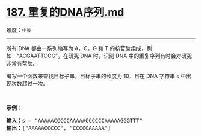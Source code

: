 # [187. 重复的DNA序列.md](https://leetcode-cn.com/problems/repeated-dna-sequences)

难度：`中等`

---

<p>所有 DNA 都由一系列缩写为 A，C，G 和 T 的核苷酸组成，例如：&ldquo;ACGAATTCCG&rdquo;。在研究 DNA 时，识别 DNA 中的重复序列有时会对研究非常有帮助。</p>

<p>编写一个函数来查找目标子串，目标子串的长度为 10，且在 DNA 字符串 <code>s</code> 中出现次数超过一次。</p>

<p>&nbsp;</p>

<p><strong>示例：</strong></p>

<pre><strong>输入：</strong>s = &quot;AAAAACCCCCAAAAACCCCCCAAAAAGGGTTT&quot;
<strong>输出：</strong>[&quot;AAAAACCCCC&quot;, &quot;CCCCCAAAAA&quot;]</pre>
